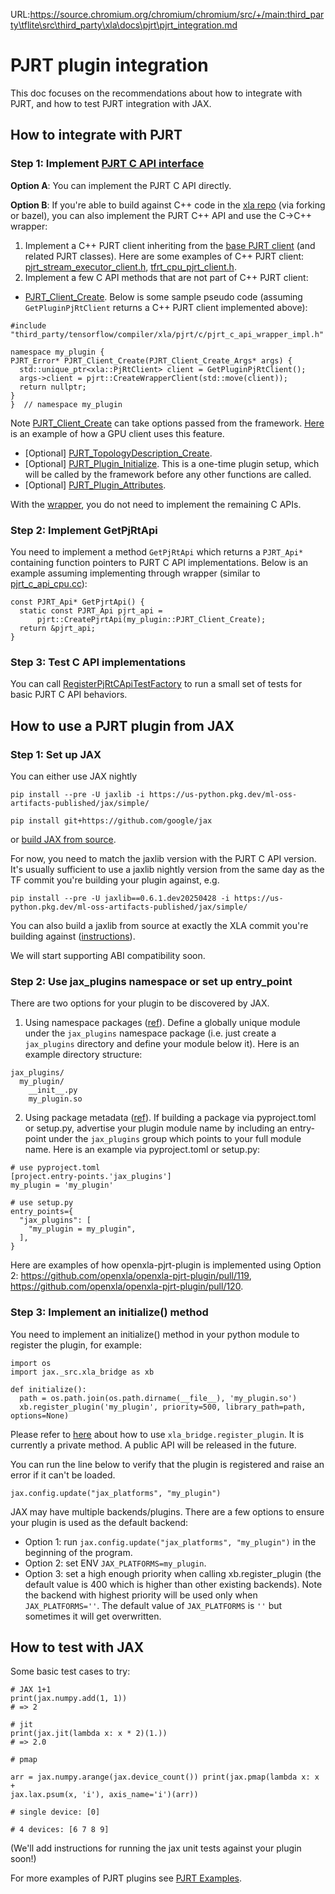URL:https://source.chromium.org/chromium/chromium/src/+/main:third_party\tflite\src\third_party\xla\docs\pjrt\pjrt_integration.md
# PJRT plugin integration

This doc focuses on the recommendations about how to integrate with PJRT, and
how to test PJRT integration with JAX.

## How to integrate with PJRT

### Step 1: Implement [PJRT C API interface](https://github.com/openxla/xla/blob/71a4e6e6e4e9f0f8b8f25c07a32ad489aff19239/xla/pjrt/c/pjrt_c_api.h)

**Option A**: You can implement the PJRT C API directly.

**Option B**: If you're able to build against C++ code in the [xla repo](https://github.com/openxla/xla) (via forking or bazel), you can also implement the PJRT C++ API and use the C→C++ wrapper:

1. Implement a C++ PJRT client inheriting from the [base PJRT client](https://github.com/openxla/xla/blob/main/xla/pjrt/pjrt_client.h) (and related PJRT classes). Here are some examples of C++ PJRT client: [pjrt\_stream\_executor\_client.h](https://github.com/openxla/xla/blob/c23fbd601a017be25726fd6d624b22daa6a8a4e5/xla/pjrt/pjrt_stream_executor_client.h), [tfrt\_cpu\_pjrt\_client.h](https://github.com/openxla/xla/blob/c23fbd601a017be25726fd6d624b22daa6a8a4e5/xla/pjrt/tfrt_cpu_pjrt_client.h).
1. Implement a few C API methods that are not part of C++ PJRT client:
  * [PJRT\_Client\_Create](https://github.com/openxla/xla/blob/c23fbd601a017be25726fd6d624b22daa6a8a4e5/xla/pjrt/c/pjrt_c_api.h#L344-L365). Below is some sample pseudo code (assuming `GetPluginPjRtClient` returns a C++ PJRT client implemented above):
```
#include "third_party/tensorflow/compiler/xla/pjrt/c/pjrt_c_api_wrapper_impl.h"

namespace my_plugin {
PJRT_Error* PJRT_Client_Create(PJRT_Client_Create_Args* args) {
  std::unique_ptr<xla::PjRtClient> client = GetPluginPjRtClient();
  args->client = pjrt::CreateWrapperClient(std::move(client));
  return nullptr;
}
}  // namespace my_plugin
```
  Note [PJRT\_Client\_Create](https://github.com/openxla/xla/blob/c23fbd601a017be25726fd6d624b22daa6a8a4e5/xla/pjrt/c/pjrt_c_api.h#L344-L365) can take options passed from the framework. [Here](https://github.com/openxla/xla/blob/c23fbd601a017be25726fd6d624b22daa6a8a4e5/xla/pjrt/c/pjrt_c_api_gpu_internal.cc#L48-L102) is an example of how a GPU client uses this feature.

  * [Optional] [PJRT\_TopologyDescription\_Create](https://github.com/openxla/xla/blob/c23fbd601a017be25726fd6d624b22daa6a8a4e5/xla/pjrt/c/pjrt_c_api.h#L1815-L1830).
  * [Optional] [PJRT\_Plugin\_Initialize](https://github.com/openxla/xla/blob/c23fbd601a017be25726fd6d624b22daa6a8a4e5/xla/pjrt/c/pjrt_c_api.h#L173-L180). This is a one-time plugin setup, which will be called by the framework before any other functions are called.
  * [Optional] [PJRT\_Plugin\_Attributes](https://github.com/openxla/xla/blob/c23fbd601a017be25726fd6d624b22daa6a8a4e5/xla/pjrt/c/pjrt_c_api.h#L182-L194).

With the [wrapper](https://github.com/openxla/xla/blob/c23fbd601a017be25726fd6d624b22daa6a8a4e5/xla/pjrt/c/pjrt_c_api_wrapper_impl.h), you do not need to implement the remaining C APIs.


### Step 2: Implement GetPjRtApi

You need to implement a method `GetPjRtApi` which returns a `PJRT_Api*` containing function pointers to PJRT C API implementations. Below is an example assuming implementing through wrapper (similar to [pjrt\_c\_api\_cpu.cc](https://github.com/openxla/xla/blob/main/xla/pjrt/c/pjrt_c_api_cpu.cc)):
```
const PJRT_Api* GetPjrtApi() {
  static const PJRT_Api pjrt_api =
      pjrt::CreatePjrtApi(my_plugin::PJRT_Client_Create);
  return &pjrt_api;
}
```

### Step 3: Test C API implementations

You can call [RegisterPjRtCApiTestFactory](https://github.com/openxla/xla/blob/c23fbd601a017be25726fd6d624b22daa6a8a4e5/xla/pjrt/c/pjrt_c_api_test.h#L31C6-L31C33) to run a small set of tests for basic PJRT C API behaviors.

## How to use a PJRT plugin from JAX

### Step 1: Set up JAX

You can either use JAX nightly
```
pip install --pre -U jaxlib -i https://us-python.pkg.dev/ml-oss-artifacts-published/jax/simple/

pip install git+https://github.com/google/jax
```
or [build JAX from source](https://jax.readthedocs.io/en/latest/developer.html#building-jaxlib-from-source).

For now, you need to match the jaxlib version with the PJRT C API version. It's usually sufficient to use a jaxlib nightly version from the same day as the TF commit you're building your plugin against, e.g.
```
pip install --pre -U jaxlib==0.6.1.dev20250428 -i https://us-python.pkg.dev/ml-oss-artifacts-published/jax/simple/
```
You can also build a jaxlib from source at exactly the XLA commit you're building against ([instructions](https://jax.readthedocs.io/en/latest/developer.html#building-jaxlib-from-source-with-a-modified-xla-repository)).

We will start supporting ABI compatibility soon.

### Step 2: Use jax\_plugins namespace or set up entry\_point

There are two options for your plugin to be discovered by JAX.

1. Using namespace packages ([ref](https://packaging.python.org/en/latest/guides/creating-and-discovering-plugins/#using-naming-convention)). Define a globally unique module under the `jax_plugins` namespace package (i.e. just create a `jax_plugins` directory and define your module below it). Here is an example directory structure:
```
jax_plugins/
  my_plugin/
    __init__.py
    my_plugin.so
```
2. Using package metadata ([ref](https://packaging.python.org/en/latest/guides/creating-and-discovering-plugins/#using-package-metadata)). If building a package via pyproject.toml or setup.py, advertise your plugin module name by including an entry-point under the `jax_plugins` group which points to your full module name. Here is an example via pyproject.toml or setup.py:
```
# use pyproject.toml
[project.entry-points.'jax_plugins']
my_plugin = 'my_plugin'

# use setup.py
entry_points={
  "jax_plugins": [
    "my_plugin = my_plugin",
  ],
}
```
Here are examples of how openxla-pjrt-plugin is implemented using Option 2: https://github.com/openxla/openxla-pjrt-plugin/pull/119, https://github.com/openxla/openxla-pjrt-plugin/pull/120.

### Step 3: Implement an initialize() method

You need to implement an initialize() method in your python module to register the plugin, for example:
```
import os
import jax._src.xla_bridge as xb

def initialize():
  path = os.path.join(os.path.dirname(__file__), 'my_plugin.so')
  xb.register_plugin('my_plugin', priority=500, library_path=path, options=None)
```
Please refer to [here](https://github.com/google/jax/blob/8f283bc9ed50d3828bd468ae57b1ee4df1527624/jax/_src/xla_bridge.py#L420) about how to use `xla_bridge.register_plugin`. It is currently a private method. A public API will be released in the future.

You can run the line below to verify that the plugin is registered and raise an error if it can't be loaded.
```
jax.config.update("jax_platforms", "my_plugin")
```
JAX may have multiple backends/plugins. There are a few options to ensure your plugin is used as the default backend:
*   Option 1: run `jax.config.update("jax_platforms", "my_plugin")` in the beginning of the program.
*   Option 2: set ENV `JAX_PLATFORMS=my_plugin`.
*   Option 3: set a high enough priority when calling xb.register\_plugin (the default value is 400 which is higher than other existing backends). Note the backend with highest priority will be used only when `JAX_PLATFORMS=''`. The default value of `JAX_PLATFORMS` is `''` but sometimes it will get overwritten.

## How to test with JAX

Some basic test cases to try:
```
# JAX 1+1
print(jax.numpy.add(1, 1))
# => 2

# jit
print(jax.jit(lambda x: x * 2)(1.))
# => 2.0

# pmap

arr = jax.numpy.arange(jax.device_count()) print(jax.pmap(lambda x: x +
jax.lax.psum(x, 'i'), axis_name='i')(arr))

# single device: [0]

# 4 devices: [6 7 8 9]
```

(We'll add instructions for running the jax unit tests against your plugin soon!)

For more examples of PJRT plugins see [PJRT Examples](examples.md).